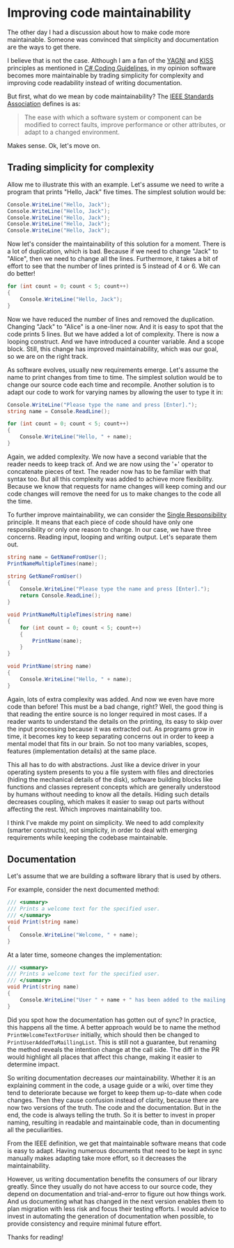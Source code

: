 # Improving code maintainability

The other day I had a discussion about how to make code more maintainable. Someone was convinced that simplicity and documentation are the ways to get there.

I believe that is not the case. Although I am a fan of the 
[YAGNI](https://martinfowler.com/bliki/Yagni.html) and [KISS](https://en.wikipedia.org/wiki/KISS_principle) principles as mentioned in 
[C# Coding Guidelines](https://csharpcodingguidelines.com/), in my opinion software becomes more maintainable by trading 
simplicity for complexity and improving code readability instead of writing documentation.

But first, what do we mean by code maintainability? The [IEEE Standards Association](https://ieeexplore.ieee.org/document/7321183) defines is as:

> The ease with which a software system or component can be modified to correct faults, improve performance or other attributes, or adapt to a changed environment.

Makes sense. Ok, let's move on.

## Trading simplicity for complexity

Allow me to illustrate this with an example. Let's assume we need to write a program that prints "Hello, Jack" five times. 
The simplest solution would be:

```csharp
Console.WriteLine("Hello, Jack");
Console.WriteLine("Hello, Jack");
Console.WriteLine("Hello, Jack");
Console.WriteLine("Hello, Jack");
Console.WriteLine("Hello, Jack");
```

Now let's consider the maintainability of this solution for a moment. There is a lot of duplication, which is bad. 
Because if we need to change "Jack" to "Alice", then we need to change all the lines. 
Furthermore, it takes a bit of effort to see that the number of lines printed is 5 instead of 4 or 6. We can do better!

```csharp
for (int count = 0; count < 5; count++)
{
    Console.WriteLine("Hello, Jack");
}
```

Now we have reduced the number of lines and removed the duplication. Changing "Jack" to "Alice" is a one-liner now. 
And it is easy to spot that the code prints 5 lines. But we have added a lot of complexity. 
There is now a looping construct. And we have introduced a counter variable. And a scope block. 
Still, this change has improved maintainability, which was our goal, so we are on the right track.

As software evolves, usually new requirements emerge. Let's assume the name to print changes from time to time. The simplest solution
would be to change our source code each time and recompile. Another solution is to adapt our code to work for varying names 
by allowing the user to type it in:

```csharp
Console.WriteLine("Please type the name and press [Enter].");
string name = Console.ReadLine();

for (int count = 0; count < 5; count++)
{
    Console.WriteLine("Hello, " + name);
}
```

Again, we added complexity. We now have a second variable that the reader needs to keep track of. And we are now using the '+' operator 
to concatenate pieces of text. The reader now has to be familiar with that syntax too. But all this complexity was added to achieve 
more flexibility. Because we know that requests for name changes will keep coming and our code changes will remove the need
for us to make changes to the code all the time.

To further improve maintainability, we can consider the [Single Responsibility](https://en.wikipedia.org/wiki/SOLID) principle. 
It means that each piece of code should have only one responsibility or only one reason to change.
In our case, we have three concerns. Reading input, looping and writing output. Let's separate them out.

```csharp
string name = GetNameFromUser();
PrintNameMultipleTimes(name);

string GetNameFromUser()
{
    Console.WriteLine("Please type the name and press [Enter].");
    return Console.ReadLine();
}

void PrintNameMultipleTimes(string name)
{
    for (int count = 0; count < 5; count++)
    {
        PrintName(name);
    }
}

void PrintName(string name)
{
    Console.WriteLine("Hello, " + name);
}
```

Again, lots of extra complexity was added. And now we even have more code than before! This must be a bad change, right? 
Well, the good thing is that reading the entire source is no longer required in most cases. If a reader wants to understand the
details on the printing, its easy to skip over the input processing because it was extracted out. As programs grow in time, it 
becomes key to keep separating concerns out in order to keep a mental model that fits in our brain. So not too many variables, scopes,
features (implementation details) at the same place. 

This all has to do with abstractions. Just like a device driver in your operating system presents to you a file system with files 
and directories (hiding the mechanical details of the disk), software building blocks like functions and classes represent concepts which are
generally understood by humans without needing to know all the details. Hiding such details decreases coupling, which makes it easier 
to swap out parts without affecting the rest. Which improves maintainability too.

I think I've makde my point on simplicity. We need to add complexity (smarter constructs), not simplicity, in order to deal with 
emerging requirements while keeping the codebase maintainable.

## Documentation

Let's assume that we are building a software library that is used by others.

For example, consider the next documented method:
```csharp
/// <summary>
/// Prints a welcome text for the specified user.
/// </summary>
void Print(string name)
{
    Console.WriteLine("Welcome, " + name);
}
```

At a later time, someone changes the implementation:

```csharp
/// <summary>
/// Prints a welcome text for the specified user.
/// </summary>
void Print(string name)
{
    Console.WriteLine("User " + name + " has been added to the mailing list.");
}
```

Did you spot how the documentation has gotten out of sync? In practice, this happens all the time. A better approach would be to name the method `PrintWelcomeTextForUser` initially, which should then be changed to `PrintUserAddedToMaillingList`. This is still not a guarantee, but renaming the method reveals the intention change at the call side. The diff in the PR would highlight all places that affect this change, making it easier to determine impact.

So writing documentation decreases *our* maintainability. Whether it is an explaining comment in the code, a usage guide or a wiki, 
over time they tend to deteriorate because we forget to keep them up-to-date when code changes. Then they cause confusion instead 
of clarity, because there are now two versions of the truth. The code and the documentation. But in the end, the code is always 
telling the truth. So it is better to invest in proper naming, resulting in readable and maintainable code, than in documenting 
all the peculiarities.

From the IEEE definition, we get that maintainable software means that code is easy to adapt. Having numerous documents that need 
to be kept in sync manually makes adapting take more effort, so it decreases the maintainability.

However, us writing documentation benefits the consumers of our library greatly. Since they usually do not have access to our 
source code, they depend on documentation and trial-and-error to figure out how things work. And us documenting what has changed 
in the next version enables them to plan migration with less risk and focus their testing efforts. I would advice to invest in
automating the generation of documentation when possible, to provide consistency and require minimal future effort.

Thanks for reading!

